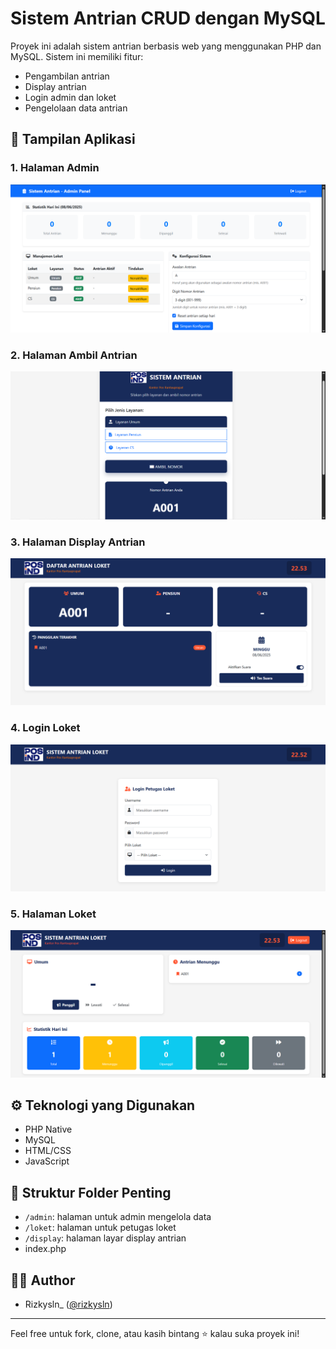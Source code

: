 # Sistem Antrian CRUD dengan MySQL

Proyek ini adalah sistem antrian berbasis web yang menggunakan PHP dan MySQL. Sistem ini memiliki fitur:
- Pengambilan antrian
- Display antrian
- Login admin dan loket
- Pengelolaan data antrian

## 📸 Tampilan Aplikasi

### 1. Halaman Admin
![Admin](screenshoot/admin.png)

### 2. Halaman Ambil Antrian
![Ambil Antrian](screenshoot/ambil-antrian.png)

### 3. Halaman Display Antrian
![Display](screenshoot/display.png)

### 4. Login Loket
![Login Loket](screenshoot/login-loket.png)

### 5. Halaman Loket
![Loket](screenshoot/loket.png)


## ⚙️ Teknologi yang Digunakan
- PHP Native
- MySQL
- HTML/CSS
- JavaScript

## 📂 Struktur Folder Penting
- `/admin`: halaman untuk admin mengelola data
- `/loket`: halaman untuk petugas loket
- `/display`: halaman layar display antrian
- index.php

## 🧑‍💻 Author
- Rizkysln_ ([@rizkysln](https://github.com/rizkysln))

---

Feel free untuk fork, clone, atau kasih bintang ⭐ kalau suka proyek ini!
